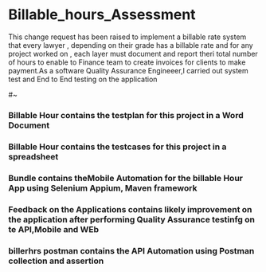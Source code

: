 # Billable_hours_Assessment
 This change request has been raised to implement a billable rate system that every lawyer , depending on their grade has a billable rate and for any project worked on , each layer must document and report theri total number of hours to enable to Finance team to create invoices for clients to make payment.As a software Quality Assurance Engineeer,I carried out system test and End to End testing on the application
 
#~
### Billable Hour contains the testplan for this project in a Word Document
### Billable Hour contains the testcases for this project in a spreadsheet
### Bundle contains theMobile Automation for the billable Hour App using Selenium Appium, Maven framework
### Feedback on the Applications contains likely improvement on the application after performing Quality Assurance testinfg on te API,Mobile and WEb
### billerhrs postman contains the  API Automation using Postman collection and assertion
